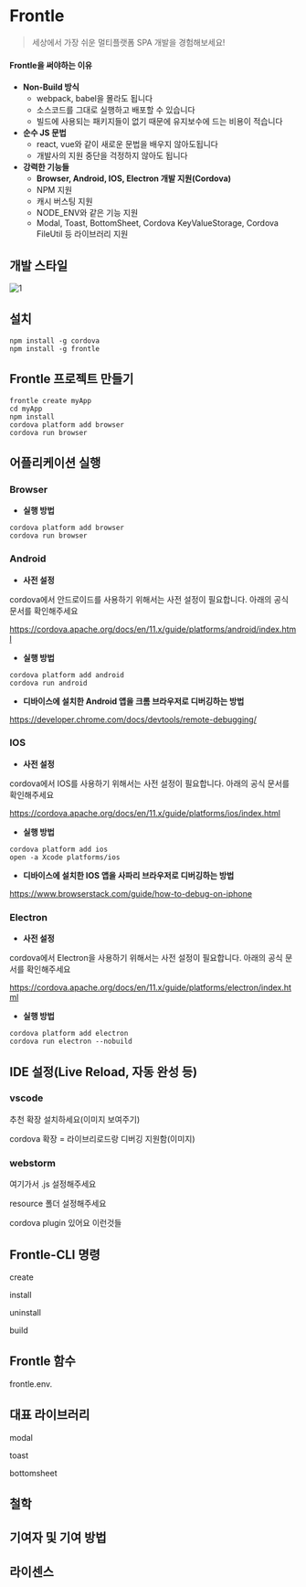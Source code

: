 # Frontle

> 세상에서 가장 쉬운 멀티플랫폼 SPA 개발을 경험해보세요!

#### **Frontle을 써야하는 이유**

- **Non-Build 방식**
  - webpack, babel을 몰라도 됩니다
  - 소스코드를 그대로 실행하고 배포할 수 있습니다
  - 빌드에 사용되는 패키지들이 없기 때문에 유지보수에 드는 비용이 적습니다
- **순수 JS 문법**
  - react, vue와 같이 새로운 문법을 배우지 않아도됩니다
  - 개발사의 지원 중단을 걱정하지 않아도 됩니다
- **강력한 기능들**
  - **Browser, Android, IOS, Electron 개발 지원(Cordova)**
  - NPM 지원
  - 캐시 버스팅 지원
  - NODE_ENV와 같은 기능 지원
  - Modal, Toast, BottomSheet, Cordova KeyValueStorage, Cordova FileUtil 등 라이브러리 지원

## 개발 스타일

![1](https://user-images.githubusercontent.com/49587288/201497614-154324b3-2d6a-4796-8b36-a8e103461f95.PNG)

## 설치

```shell
npm install -g cordova
npm install -g frontle
```

## Frontle 프로젝트 만들기

```shell
frontle create myApp
cd myApp
npm install
cordova platform add browser
cordova run browser
```

## 어플리케이션 실행

### **Browser**

- **실행 방법**

```shell
cordova platform add browser
cordova run browser
```

### **Android**

- **사전 설정**

cordova에서 안드로이드를 사용하기 위해서는 사전 설정이 필요합니다. 아래의 공식 문서를 확인해주세요

https://cordova.apache.org/docs/en/11.x/guide/platforms/android/index.html

- **실행 방법**

```shell
cordova platform add android
cordova run android
```

- **디바이스에 설치한 Android 앱을 크롬 브라우저로 디버깅하는 방법**

https://developer.chrome.com/docs/devtools/remote-debugging/

### **IOS**

- **사전 설정**

cordova에서 IOS를 사용하기 위해서는 사전 설정이 필요합니다. 아래의 공식 문서를 확인해주세요

https://cordova.apache.org/docs/en/11.x/guide/platforms/ios/index.html

- **실행 방법**

```shell
cordova platform add ios
open -a Xcode platforms/ios
```

- **디바이스에 설치한 IOS 앱을 사파리 브라우저로 디버깅하는 방법**

https://www.browserstack.com/guide/how-to-debug-on-iphone

### **Electron**

- **사전 설정**

cordova에서 Electron을 사용하기 위해서는 사전 설정이 필요합니다. 아래의 공식 문서를 확인해주세요

https://cordova.apache.org/docs/en/11.x/guide/platforms/electron/index.html

- **실행 방법**

```shell
cordova platform add electron
cordova run electron --nobuild
```

## IDE 설정(Live Reload, 자동 완성 등)

### vscode

추천 확장 설치하세요(이미지 보여주기)

cordova 확장 = 라이브리로드랑 디버깅 지원함(이미지)

### webstorm

여기가서 .js 설정해주세요

resource 폴더 설정해주세요

cordova plugin 있어요 이런것들

## Frontle-CLI 명령

create

install

uninstall

build

## Frontle 함수

frontle.env.

## 대표 라이브러리

modal

toast

bottomsheet

## 철학 





## 기여자 및 기여 방법





## 라이센스


